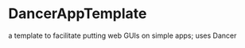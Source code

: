 DancerAppTemplate
=================

a template to facilitate putting web GUIs on simple apps; uses Dancer